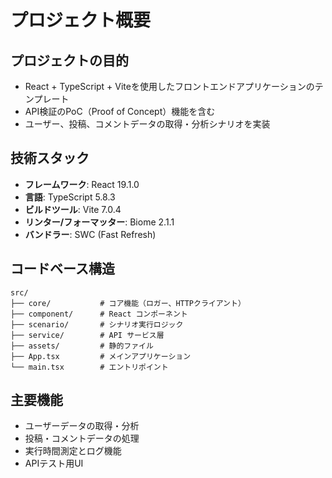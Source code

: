 # プロジェクト概要

## プロジェクトの目的
- React + TypeScript + Viteを使用したフロントエンドアプリケーションのテンプレート
- API検証のPoC（Proof of Concept）機能を含む
- ユーザー、投稿、コメントデータの取得・分析シナリオを実装

## 技術スタック
- **フレームワーク**: React 19.1.0
- **言語**: TypeScript 5.8.3
- **ビルドツール**: Vite 7.0.4
- **リンター/フォーマッター**: Biome 2.1.1
- **バンドラー**: SWC (Fast Refresh)

## コードベース構造
```
src/
├── core/           # コア機能（ロガー、HTTPクライアント）
├── component/      # React コンポーネント
├── scenario/       # シナリオ実行ロジック
├── service/        # API サービス層
├── assets/         # 静的ファイル
├── App.tsx         # メインアプリケーション
└── main.tsx        # エントリポイント
```

## 主要機能
- ユーザーデータの取得・分析
- 投稿・コメントデータの処理
- 実行時間測定とログ機能
- APIテスト用UI